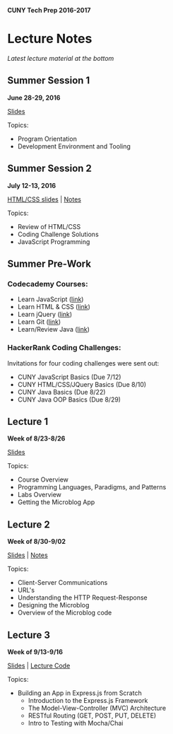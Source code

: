 **CUNY Tech Prep 2016-2017**
# Lecture Notes

_Latest lecture material at the bottom_

## Summer Session 1
**June 28-29, 2016**

[Slides](00.1_2016-06-28/summer_01.pdf)

Topics:

* Program Orientation
* Development Environment and Tooling


## Summer Session 2
**July 12-13, 2016**

[HTML/CSS slides](00.2_2016-07-12/HTML_CSS_Slides.html) |
[Notes](00.2_2016-07-12/javascript-basics.md)

Topics:

* Review of HTML/CSS
* Coding Challenge Solutions
* JavaScript Programming


## Summer Pre-Work

### Codecademy Courses:

* Learn JavaScript ([link](https://www.codecademy.com/learn/javascript))
* Learn HTML & CSS ([link](https://www.codecademy.com/learn/web))
* Learn jQuery ([link](https://www.codecademy.com/learn/jquery))
* Learn Git ([link](../guides/git.md))
* Learn/Review Java ([link](../guides/java.pdf))

### HackerRank Coding Challenges:

Invitations for four coding challenges were sent out:

* CUNY JavaScript Basics (Due 7/12)
* CUNY HTML/CSS/JQuery Basics (Due 8/10)
* CUNY Java Basics (Due 8/22)
* CUNY Java OOP Basics (Due 8/29)



## Lecture 1
**Week of 8/23-8/26**

[Slides](lecture_slides_01.pdf)


Topics:

* Course Overview
* Programming Languages, Paradigms, and Patterns
* Labs Overview
* Getting the Microblog App


## Lecture 2
**Week of 8/30-9/02**

[Slides](lecture_slides_02.pdf) |
[Notes](02/class-notes.md)

Topics:

* Client-Server Communications
* URL's
* Understanding the HTTP Request-Response
* Designing the Microblog
* Overview of the Microblog code

## Lecture 3
**Week of 9/13-9/16**

[Slides](lecture_slides_03.pdf) |
[Lecture Code](https://github.com/medgardo/ctp-lecture-code)

Topics:

* Building an App in Express.js from Scratch
    - Introduction to the Express.js Framework
    - The Model-View-Controller (MVC) Architecture
    - RESTful Routing (GET, POST, PUT, DELETE)
    - Intro to Testing with Mocha/Chai

